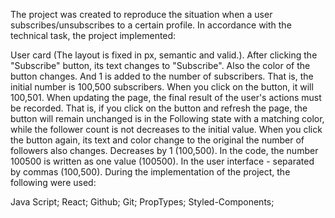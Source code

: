 The project was created to reproduce the situation when a user
subscribes/unsubscribes to a certain profile. In accordance with the technical
task, the project implemented:

User card (The layout is fixed in px, semantic and valid.). After clicking the
"Subscribe" button, its text changes to "Subscribe". Also the color of the
button changes. And 1 is added to the number of subscribers. That is, the
initial number is 100,500 subscribers. When you click on the button, it will
100,501. When updating the page, the final result of the user's actions must be
recorded. That is, if you click on the button and refresh the page, the button
will remain unchanged is in the Following state with a matching color, while the
follower count is not decreases to the initial value. When you click the button
again, its text and color change to the original the number of followers also
changes. Decreases by 1 (100,500). In the code, the number 100500 is written as
one value (100500). In the user interface - separated by commas (100,500).
During the implementation of the project, the following were used:

Java Script; React; Github; Git; PropTypes; Styled-Components;
